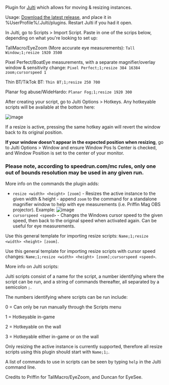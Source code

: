 Plugin for [Julti](https://github.com/duncanruns/julti) which allows for moving & resizing instances.

Usage:
[Download the latest release](https://github.com/draconix6/Julti-MoveResizePlugin/releases/latest), and place it in %UserProfile%/.Julti/plugins. Restart Julti if you had it open.

In Julti, go to Scripts > Import Script. Paste in one of the scrips below, depending on what you're looking to set up:

TallMacro/EyeZoom (More accurate eye measurements): `Tall Window;1;resize 1920 3500`

Pixel Perfect/BoatEye measurements, with a separate magnifier/overlay window & sensitivity change: `Pixel Perfect;1;resize 384 16384 zoom;cursorspeed 1`

Thin BT/TikTok BT: `Thin BT;1;resize 250 700`

Planar fog abuse/WideHardo: `Planar Fog;1;resize 1920 300`

After creating your script, go to Julti Options > Hotkeys. Any hotkeyable scripts will be available at the bottom here:

![image](https://github.com/draconix6/Julti-MoveResizePlugin/assets/30545768/cdc5a5c1-51f6-48f2-894a-212fb4a75c64)

If a resize is active, pressing the same hotkey again will revert the window back to its original position.

**If your window doesn't appear in the expected position when resizing**, go to Julti Options > Window and ensure Window Pos Is Center is checked, and Window Position is set to the center of your monitor.

### Please note, according to speedrun.com/mc rules, only one out of bounds resolution may be used in any given run.

More info on the commands the plugin adds:

- `resize <width> <height> [zoom]` - Resizes the active instance to the given width & height - append `zoom` to the command for a standalone magnifier window to help with eye measurements (i.e. Priffin Mag OBS projector). Example:
![image](https://github.com/draconix6/Julti-MoveResizePlugin/assets/30545768/0f8d03e7-0303-4fc0-8a7a-44166bd0c18e)
- `cursorspeed <speed>` - Changes the Windows cursor speed to the given speed, then back to the original speed when activated again. Can be useful for eye measurements.

Use this general template for importing resize scripts: `Name;1;resize <width> <height> [zoom]`.

Use this general template for importing resize scripts with cursor speed changes: `Name;1;resize <width> <height> [zoom];cursorspeed <speed>`.

More info on Julti scripts:

Julti scripts consist of a name for the script, a number identifying where the script can be run, and a string of commands thereafter, all separated by a semicolon `;`.

The numbers identifying where scripts can be run include:

0 = Can only be run manually through the Scripts menu

1 = Hotkeyable in-game

2 = Hotkeyable on the wall

3 = Hotkeyable either in-game or on the wall

Only resizing the active instance is currently supported, therefore all resize scripts using this plugin should start with `Name;1;`.


A list of commands to use in scripts can be seen by typing `help` in the Julti command line.

Credits to Priffin for TallMacro/EyeZoom, and Duncan for EyeSee.
